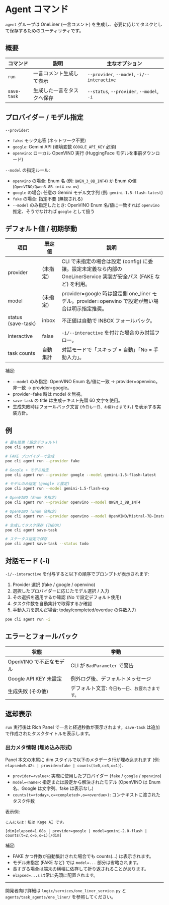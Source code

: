 # Agent コマンド

`agent` グループは OneLiner (一言コメント) を生成し、必要に応じてタスクとして保存するためのユーティリティです。

## 概要

| コマンド    | 説明                       | 主なオプション                              |
| ----------- | -------------------------- | ------------------------------------------- |
| `run`       | 一言コメント生成して表示   | `--provider`, `--model`, `-i/--interactive` |
| `save-task` | 生成した一言をタスクへ保存 | `--status`, `--provider`, `--model`, `-i`   |

## プロバイダー / モデル指定

`--provider`:

- `fake`: モック応答 (ネットワーク不要)
- `google`: Gemini API (環境変数 `GOOGLE_API_KEY` 必須)
- `openvino`: ローカル OpenVINO 実行 (HuggingFace モデルを事前ダウンロード)

`--model` の指定ルール:

- `openvino` の場合: Enum 名 (例: `QWEN_3_8B_INT4`) か Enum の値 (`OpenVINO/Qwen3-8B-int4-cw-ov`)
- `google` の場合: 任意の Gemini モデル文字列 (例: `gemini-1.5-flash-latest`)
- `fake` の場合: 指定不要 (無視される)
- `--model` のみ指定したとき: OpenVINO Enum 名/値に一致すれば `openvino` 推定、そうでなければ `google` として扱う

## デフォルト値 / 初期挙動

| 項目               | 既定値   | 説明                                                                                                               |
| ------------------ | -------- | ------------------------------------------------------------------------------------------------------------------ |
| provider           | (未指定) | CLI で未指定の場合は設定 (config) に委譲。設定未定義なら内部の OneLinerService 実装が安全パス (FAKE など) を利用。 |
| model              | (未指定) | provider=google 時は設定側 one_liner モデル。provider=openvino で設定が無い場合は明示指定推奨。                    |
| status (save-task) | inbox    | 不正値は自動で INBOX フォールバック。                                                                              |
| interactive        | false    | `-i/--interactive` を付けた場合のみ対話フロー。                                                                    |
| task counts        | 自動集計 | 対話モードで「スキップ = 自動」「No = 手動入力」。                                                                 |

補足:

- `--model` のみ指定: OpenVINO Enum 名/値に一致 → provider=openvino。非一致 → provider=google。
- provider=fake 時は model を無視。
- `save-task` の title は生成テキスト先頭 60 文字を使用。
- 生成失敗時はフォールバック文言 (`今日も一日、お疲れさまです。`) を表示する実装方針。

## 例

```bash
# 最も簡単 (設定デフォルト)
poe cli agent run

# FAKE プロバイダーで生成
poe cli agent run --provider fake

# Google + モデル指定
poe cli agent run --provider google --model gemini-1.5-flash-latest

# モデルのみ指定 (google と推定)
poe cli agent run --model gemini-1.5-flash-exp

# OpenVINO (Enum 名指定)
poe cli agent run --provider openvino --model QWEN_3_8B_INT4

# OpenVINO (Enum 値指定)
poe cli agent run --provider openvino --model OpenVINO/Mistral-7B-Instruct-v0.3-int4-cw-ov

# 生成してタスク保存 (INBOX)
poe cli agent save-task

# ステータス指定で保存
poe cli agent save-task --status todo
```

## 対話モード (-i)

`-i/--interactive` を付与すると以下の順序でプロンプトが表示されます:

1. Provider 選択 (fake / google / openvino)
2. 選択したプロバイダーに応じたモデル選択 / 入力
3. その選択を適用するか確認 (No で設定デフォルト使用)
4. タスク件数を自動集計で取得するか確認
5. 手動入力を選んだ場合: today/completed/overdue の件数入力

```bash
poe cli agent run -i
```

## エラーとフォールバック

| 状態                    | 挙動                                           |
| ----------------------- | ---------------------------------------------- |
| OpenVINO で不正なモデル | CLI が `BadParameter` で警告                   |
| Google API KEY 未設定   | 例外ログ後、デフォルトメッセージ               |
| 生成失敗 (その他)       | デフォルト文言: `今日も一日、お疲れさまです。` |

## 返却表示

`run` 実行後は Rich Panel で一言と経過秒数が表示されます。`save-task` は追加で作成されたタスクタイトルを表示します。

### 出力メタ情報 (埋め込み形式)

Panel 本文の末尾に dim スタイルで以下のメタデータ行が埋め込まれます (例: `elapsed=0.42s | provider=fake | counts(t=0,c=3,o=1)`).

- `provider=<value>`: 実際に使用したプロバイダー (`fake` / `google` / `openvino`)
- `model=<name>`: 指定または設定から解決されたモデル (OpenVINO は Enum 名、Google は文字列、fake は表示なし)
- `counts(t=<today>,c=<completed>,o=<overdue>)`: コンテキストに渡されたタスク件数

表示例:

```text
こんにちは！私は Kage AI です。

[dim]elapsed=1.08s | provider=google | model=gemini-2.0-flash | counts(t=2,c=5,o=1)[/dim]
```

補足:

- FAKE かつ件数が自動集計された場合でも counts(...) は表示されます。
- モデル未指定 (FAKE など) では `model=...` 部分は省略されます。
- 長すぎる場合は端末の横幅に依存して折り返されることがあります。
- `elapsed=...s` は常に先頭に配置されます。

---

開発者向け詳細は `logic/services/one_liner_service.py` と `agents/task_agents/one_liner/` を参照してください。
